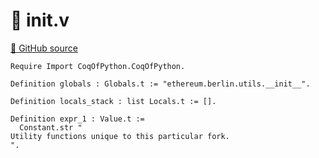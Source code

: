 # 🐓 __init__.v

[🐙 GitHub source](https://github.com/formal-land/coq-of-python/tree/main/CoqOfPython/ethereum/berlin/utils/__init__.v)

```coq
Require Import CoqOfPython.CoqOfPython.

Definition globals : Globals.t := "ethereum.berlin.utils.__init__".

Definition locals_stack : list Locals.t := [].

Definition expr_1 : Value.t :=
  Constant.str "
Utility functions unique to this particular fork.
".
```
